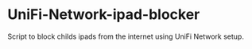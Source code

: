 # UniFi-Network-ipad-blocker
Script to block childs ipads from the internet using UniFi Network setup.
